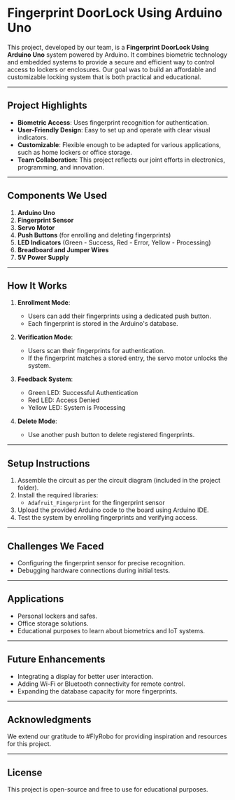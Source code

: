 # Fingerprint DoorLock Using Arduino Uno  

This project, developed by our team, is a **Fingerprint DoorLock Using Arduino Uno** system powered by Arduino. It combines biometric technology and embedded systems to provide a secure and efficient way to control access to lockers or enclosures. Our goal was to build an affordable and customizable locking system that is both practical and educational.  

---

## Project Highlights  
- **Biometric Access**: Uses fingerprint recognition for authentication.  
- **User-Friendly Design**: Easy to set up and operate with clear visual indicators.  
- **Customizable**: Flexible enough to be adapted for various applications, such as home lockers or office storage.  
- **Team Collaboration**: This project reflects our joint efforts in electronics, programming, and innovation.  

---

## Components We Used  
1. **Arduino Uno**  
2. **Fingerprint Sensor**  
3. **Servo Motor**  
4. **Push Buttons** (for enrolling and deleting fingerprints)  
5. **LED Indicators** (Green - Success, Red - Error, Yellow - Processing)  
6. **Breadboard and Jumper Wires**  
7. **5V Power Supply**  

---

## How It Works  
1. **Enrollment Mode**:  
   - Users can add their fingerprints using a dedicated push button.  
   - Each fingerprint is stored in the Arduino's database.  

2. **Verification Mode**:  
   - Users scan their fingerprints for authentication.  
   - If the fingerprint matches a stored entry, the servo motor unlocks the system.  

3. **Feedback System**:  
   - Green LED: Successful Authentication  
   - Red LED: Access Denied  
   - Yellow LED: System is Processing  

4. **Delete Mode**:  
   - Use another push button to delete registered fingerprints.  

---

## Setup Instructions  
1. Assemble the circuit as per the circuit diagram (included in the project folder).  
2. Install the required libraries:  
   - `Adafruit_Fingerprint` for the fingerprint sensor  
3. Upload the provided Arduino code to the board using Arduino IDE.  
4. Test the system by enrolling fingerprints and verifying access.  

---

## Challenges We Faced  
- Configuring the fingerprint sensor for precise recognition.  
- Debugging hardware connections during initial tests.  

---

## Applications  
- Personal lockers and safes.  
- Office storage solutions.  
- Educational purposes to learn about biometrics and IoT systems.  

---

## Future Enhancements  
- Integrating a display for better user interaction.  
- Adding Wi-Fi or Bluetooth connectivity for remote control.  
- Expanding the database capacity for more fingerprints.  

---

## Acknowledgments  
We extend our gratitude to #FlyRobo for providing inspiration and resources for this project.  

---

## License  
This project is open-source and free to use for educational purposes. 

